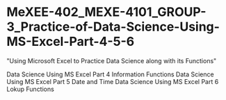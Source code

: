 # MeXEE-402_MEXE-4101_GROUP-3_Practice-of-Data-Science-Using-MS-Excel-Part-4-5-6
"Using Microsoft Excel to Practice Data Science along with its Functions"

Data Science Using MS Excel Part 4 Information Functions
Data Science Using MS Excel Part 5 Date and Time
Data Science Using MS Excel Part 6 Lokup Functions
